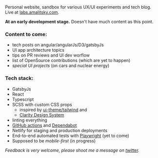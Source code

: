 Personal website, sandbox for various UX/UI experiments and tech blog.
Live at [labs.amalitsky.com](https://labs.amalitsky.com).

**At an early development stage.** Doesn't have much content as this point.

### Content to come:
- tech posts on angular/angularJs/D3/gatsbyJs
- UI app architecture topics
- tips on PR reviews and UI dev worflow
- list of OpenSource contributions (which are yet to happen)
- _special UI projects_ (on cars and nuclear energy)

### Tech stack:
- GatsbyJs
- React
- Typescript
- SCSS with custom CSS props
  - inspired by [ui-theme/tailwind](https://theme-ui.com/presets/tailwind) and
  - [Clarity Design System](https://clarity.design/)
- linting everything
- [GitHub actions](https://docs.github.com/en/actions/quickstart) and [Dependabot](https://docs.github.com/en/code-security/supply-chain-security/about-dependabot-version-updates)
- Netlify for staging and production deployments
- End-to-end automated tests with [Playwright](https://github.com/microsoft/playwright) (yet to come)
- Supposed to be _mobile-first_ (in progress)


_Feedback is very welcome, please shoot me a message on [twitter](https://twitter.com/amalitsky)._
